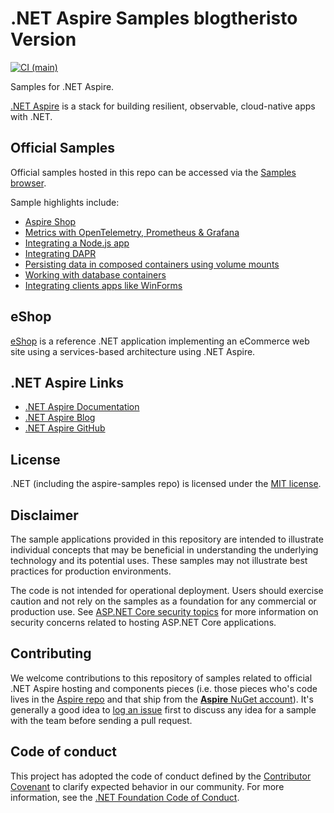 # .NET Aspire Samples blogtheristo Version

[![CI (main)](https://github.com/dotnet/aspire-samples/actions/workflows/ci.yml/badge.svg)](https://github.com/dotnet/aspire-samples/actions/workflows/ci.yml)

Samples for .NET Aspire.

[.NET Aspire](https://aka.ms/aspireannouncement) is a stack for building resilient, observable, cloud-native apps with .NET.

## Official Samples

Official samples hosted in this repo can be accessed via the [Samples browser](https://learn.microsoft.com/samples/browse/?expanded=dotnet&products=dotnet-aspire).

Sample highlights include:

- [Aspire Shop](./samples/AspireShop/)
- [Metrics with OpenTelemetry, Prometheus & Grafana](./samples/Metrics)
- [Integrating a Node.js app](./samples/AspireWithNode)
- [Integrating DAPR](./samples/AspireWithDapr)
- [Persisting data in composed containers using volume mounts](./samples/VolumeMount)
- [Working with database containers](./samples/DatabaseContainers)
- [Integrating clients apps like WinForms](./samples/ClientAppsIntegration)

## eShop

[eShop](https://github.com/dotnet/eshop) is a reference .NET application implementing an eCommerce web site using a services-based architecture using .NET Aspire.

## .NET Aspire Links

- [.NET Aspire Documentation](https://learn.microsoft.com/dotnet/aspire)
- [.NET Aspire Blog](https://aka.ms/aspireannouncement)
- [.NET Aspire GitHub](https://github.com/dotnet/aspire)

## License

.NET (including the aspire-samples repo) is licensed under the [MIT license](./LICENSE).

## Disclaimer

The sample applications provided in this repository are intended to illustrate individual concepts that may be beneficial in understanding the underlying technology and its potential uses. These samples may not illustrate best practices for production environments.

The code is not intended for operational deployment. Users should exercise caution and not rely on the samples as a foundation for any commercial or production use. See [ASP.NET Core security topics](https://learn.microsoft.com/aspnet/core/security/) for more information on security concerns related to hosting ASP.NET Core applications.

## Contributing

We welcome contributions to this repository of samples related to official .NET Aspire hosting and components pieces (i.e. those pieces who's code lives in the [Aspire repo](https://github.com/dotnet/aspire) and that ship from the [**Aspire** NuGet account](https://www.nuget.org/profiles/aspire)). It's generally a good idea to [log an issue](https://github.com/dotnet/aspire-samples/issues/new/choose) first to discuss any idea for a sample with the team before sending a pull request.

## Code of conduct

This project has adopted the code of conduct defined by the [Contributor Covenant](https://contributor-covenant.org) to clarify expected behavior in our community. For more information, see the [.NET Foundation Code of Conduct](https://www.dotnetfoundation.org/code-of-conduct).
